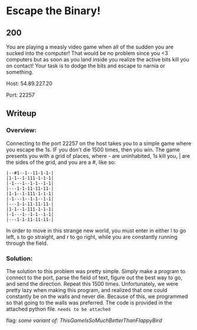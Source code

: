 # Escape the Binary! 
## 200


You are playing a measly video game when all of the sudden you are sucked into the computer!
That would be no problem since you &lt;3 computers but as soon as you land inside you realize the active bits kill you on contact! Your task is to dodge the bits and escape to narnia or something.


Host: 54.89.227.20

Port: 22257

## Writeup
### Overview:

Connecting to the port 22257 on the host takes you to a simple game where you escape the 1s. IF you don't die 1500 times, then you win. 
The game presents you with a grid of places, where - are uninhabited, 1s kill you, | are the sides of the grid, and you are a #, like so:

```
|--#1--1--11-1-1-|  
|1-1--1-111-1-1-1|  
|-1---1--1-1--1-1|  
|---1-1-11-11-11-|  
|1-1--1-111-1-1-1|  
|-1---1--1-1--1-1|  
|---1-1-11-11-11-|  
|1-1--1-111-1-1-1|  
|-1---1--1-1--1-1|  
|---1-1-11-11-11-| 
```
In order to move in this strange new world, you must enter in either l to go left, s to go straight, and r to go right, while you are constantly running through the field. 


### Solution:
The solution to this problem was pretty simple. Simply make a program to connect to the port, parse the field of text, figure out the best way to go, and send the direction. Repeat this 1500 times. Unfortunately, we were pretty lazy when making this program, and realized that one could constantly be on the walls and never die. Because of this, we programmed so that going to the walls was preferred. 
The code is provided in the attached python file. `needs to be attached`

flag: *some variant of: ThisGameIsSoMuchBetterThanFlappyBird*
